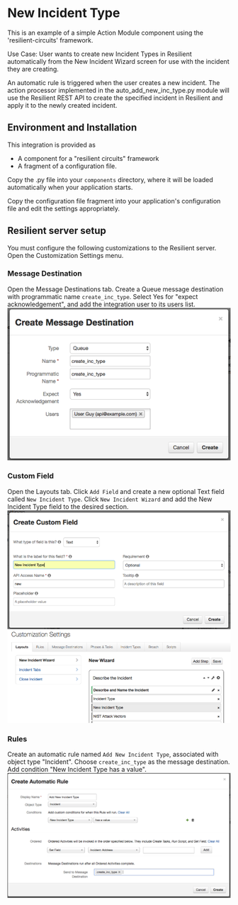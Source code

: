 New Incident Type
=================

This is an example of a simple Action Module component using the 'resilient-circuits' framework.

Use Case:
User wants to create new Incident Types in Resilient automatically from
the New Incident Wizard screen for use with the incident they are creating. 

An automatic rule is triggered when the user creates a new incident.  The action
processor implemented in the auto_add_new_inc_type.py module will use the
Resilient REST API to create the specified incident in Resilient and apply it 
to the newly created incident.

## Environment and Installation

This integration is provided as
* A component for a "resilient circuits" framework
* A fragment of a configuration file.

Copy the .py file into your `components` directory, where it will be
loaded automatically when your application starts.

Copy the configuration file fragment into your application's configuration
file and edit the settings appropriately.


## Resilient server setup

You must configure the following customizations to the Resilient server.
Open the Customization Settings menu.

### Message Destination
Open the Message Destinations tab.
Create a Queue message destination with programmatic name `create_inc_type`.
Select Yes for "expect acknowledgement", and add the integration user
to its users list.
![Message Destination](documents/destination.png)


### Custom Field
Open the Layouts tab.
Click `Add Field` and create a new optional Text field called `New Incident Type`.
Click `New Incident Wizard` and add the New Incident Type field to the
desired section.
![Custom Field](documents/custom_field.png)
![New Incident Wizard](documents/wizard.png)


### Rules

Create an automatic rule named `Add New Incident Type`, associated with object type
"Incident".  Choose `create_inc_type` as the message destination. Add condition
"New Incident Type has a value".
![Automatic Rule](documents/rule.png)
